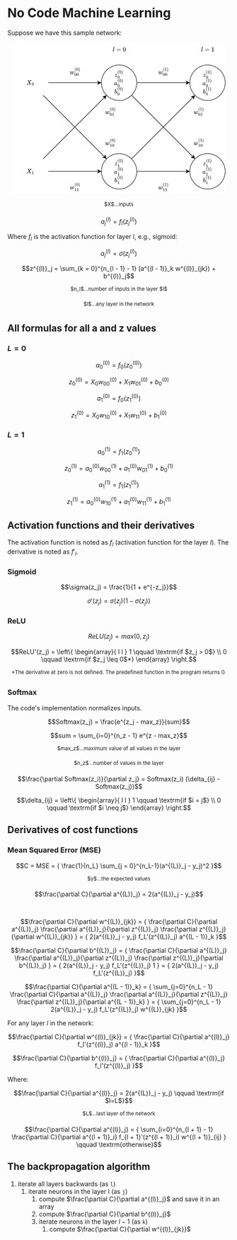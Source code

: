 # No Code Machine Learning

Suppose we have this sample network:

<p align="center">
  <img alt="Sample network" src="docs/net.png">
  
  <p align="center">
    <sup>$X$...inputs</sup>
</p>
</p>

<!-- definition of the activation -->
```math
a^{(l)}_j = f_l(z^{(l)}_j)
```

Where $f_l$ is the activation function for layer $l$, e.g., sigmoid:

<!-- example of activation with the sigmoid activation function -->
```math
a^{(l)}_j = \sigma(z^{(l)}_j)
```

<!-- definition of z -->
```math
z^{(l)}_j = \sum_{k = 0}^{n_{l - 1} - 1} (a^{(l - 1)}_k w^{(l)}_{jk}) + b^{(l)}_j
```
<p align="center">
  <sup>$n_l$...number of inputs in the layer $l$</sup>
</p>

<p align="center">
  <sup>$l$...any layer in the network</sup>
</p>

## All formulas for all a and z values

### $L = 0$
<!-- formula for a^{(0)}_0 -->
```math
a^{(0)}_0 = f_0(z^{(0)}_0)
```

<!-- formula for z^{(0)}_0 -->
```math
z^{(0)}_0 = {
  X_0 w^{(0)}_{00} + 
  X_1 w^{(0)}_{01} + 
  b^{(0)}_0
}
```

<!-- formula for a^{(0)}_1 -->
```math
a^{(0)}_1 = f_0(z^{(0)}_1)
```

<!-- formula for z^{(1)}_1 -->
```math
z^{(0)}_1 = {
  X_0 w^{(0)}_{10} + 
  X_1 w^{(0)}_{11} + 
  b^{(0)}_1
}
```

### $L = 1$
<!-- formula for a^{(1)}_0 -->
```math
a^{(1)}_0 = f_1(z^{(1)}_0)
```

<!-- formula for z^{(1)}_0 -->
```math
z^{(1)}_0 = {
  a^{(0)}_0 w^{(1)}_{00} + 
  a^{(0)}_1 w^{(1)}_{01} + 
  b^{(1)}_0
}
```

<!-- formula for a^{(3)}_1 -->
```math
a^{(1)}_1 = f_1(z^{(1)}_1)
```

<!-- formula for z^{(3)}_1 -->
```math
z^{(1)}_1 = {
  a^{(0)}_0 w^{(1)}_{10} + 
  a^{(0)}_1 w^{(1)}_{11} + 
  b^{(1)}_1
}
```

## Activation functions and their derivatives

The activation function is noted as $f_l$ (activation function for the layer $l$). The derivative is noted as $f'_{l}$.
 
### Sigmoid

<!-- definition of sigmoid activation function -->
```math
\sigma(z_j) = \frac{1}{1 + e^{-z_j}}
```

<!-- derivative of sigmoid -->
```math
\sigma'(z_j) = \sigma(z_j)(1 - \sigma(z_j))
```

### ReLU

<!-- definition of relu activation function -->
```math
ReLU(z_j) = max(0, z_j)
```

<!-- derivative of relu -->
```math
ReLU'(z_j) = \left\{
  \begin{array}{ l l }
    1 \qquad \textrm{if $z_j > 0$} \\ 0 \qquad \textrm{if $z_j \leq 0$*}
  \end{array}
\right.
```

<p align="center">
  <sup>*The derivative at zero is not defined. The predefined function in the program returns 0.</sup>
</p>

### Softmax

The code's implementation normalizes inputs.

<!-- definition of softmax -->
```math
Softmax(z_j) = \frac{e^{z_j - max_z}}{sum}
```

<!-- because github had problem processing sum in denominator -->
```math
sum = \sum_{i=0}^{n_z - 1} e^{z - max_z}
```

<p align="center">
  <sup>$max_z$...maximum value of all values in the layer</sup>
</p>

<p align="center">
  <sup>$n_z$...number of values in the layer</sup>
</p>

<!-- derivative of softmax -->
```math
\frac{\partial Softmax(z_i)}{\partial z_j} = Softmax(z_i) (\delta_{ij} - Softmax(z_j))
```

<!-- the value of x -->
```math
\delta_{ij} = \left\{
  \begin{array}{ l l }
    1 \qquad \textrm{if $i = j$} \\ 0 \qquad \textrm{if $i \neq j$}
  \end{array}
\right.
```

## Derivatives of cost functions

### Mean Squared Error (MSE)

<!-- the definition of mse -->
```math
C = MSE = {
  \frac{1}{n_L}
  \sum_{j = 0}^{n_L-1}(a^{(L)}_j - y_j)^2
}
```

<p align="center">
  <sup>$y$...the expected values</sup>  
</p>

<!-- the derivative of mse -->
```math
\frac{\partial C}{\partial a^{(L)}_j} = 2(a^{(L)}_j - y_j)
```

<br>

<!-- partial derivative of C with respect to w^{(L)}_{jk} -->
```math
\frac{\partial C}{\partial w^{(L)}_{jk}} = {
  \frac{\partial C}{\partial a^{(L)}_j}
  \frac{\partial a^{(L)}_j}{\partial z^{(L)}_j}
  \frac{\partial z^{(L)}_j}{\partial w^{(L)}_{jk}}
} = {
  2(a^{(L)}_j - y_j)
  f_L'(z^{(L)}_j)
  a^{(L - 1)}_k
}
```

<!-- partial derivative of C with respect to b^{(L)}_j -->
```math
\frac{\partial C}{\partial b^{(L)}_j} = {
  \frac{\partial C}{\partial a^{(L)}_j}
  \frac{\partial a^{(L)}_j}{\partial z^{(L)}_j}
  \frac{\partial z^{(L)}_j}{\partial b^{(L)}_j}
} = {
  2(a^{(L)}_j - y_j)
  f_L'(z^{(L)}_j)
  1
} = {
  2(a^{(L)}_j - y_j)
  f_L'(z^{(L)}_j)
}
```

<!-- partial derivative of C with respect to a^{(L - 1)}_k -->
```math
\frac{\partial C}{\partial a^{(L - 1)}_k} = {
  \sum_{j=0}^{n_L - 1}
  \frac{\partial C}{\partial a^{(L)}_j}
  \frac{\partial a^{(L)}_j}{\partial z^{(L)}_j}
  \frac{\partial z^{(L)}_j}{\partial a^{(L - 1)}_k}
} = {
  \sum_{j=0}^{n_L - 1}
  2(a^{(L)}_j - y_j)
  f_L'(z^{(L)}_j)
  w^{(L)}_{jk}
}
```

For any layer $l$ in the network:

<!-- partial derivative of C with respect to w^{(l)}_{jk} -->
```math
\frac{\partial C}{\partial w^{(l)}_{jk}} = {
  \frac{\partial C}{\partial a^{(l)}_j}
  f_l'(z^{(l)}_j)
  a^{(l - 1)}_k
}
```

<!-- partial derivative of C with respect to b^{(l)}_j -->
```math
\frac{\partial C}{\partial b^{(l)}_j} = {
  \frac{\partial C}{\partial a^{(l)}_j}
  f_l'(z^{(l)}_j)
}
```

Where:

<!-- partial derivative of C with respect to a^{(l)}_k if l = L -->
```math
\frac{\partial C}{\partial a^{(l)}_j} = 2(a^{(L)}_j - y_j) \qquad 
\textrm{if $l=L$}
```

<p align="center">
  <sup>$L$...last layer of the network</sup>
</p>

<!-- partial derivative of C with respect to a^{(l)}_k if l != L -->
```math
\frac{\partial C}{\partial a^{(l)}_j} = {
  \sum_{i=0}^{n_{l + 1} - 1}
  \frac{\partial C}{\partial a^{(l + 1)}_i}
  f_{l + 1}'(z^{(l + 1)}_i)
  w^{(l + 1)}_{ij}
} \qquad
\textrm{otherwise}
```

## The backpropagation algorithm

1) iterate all layers backwards (as `l`)
   1) iterate neurons in the layer l (as `j`)
      1) compute $\frac{\partial C}{\partial a^{(l)}_j}$ and save it in an array
      2) compute $\frac{\partial C}{\partial b^{(l)}_j}$
      3) iterate neurons in the layer $l - 1$ (as `k`)
          1) compute $\frac{\partial C}{\partial w^{(l)}_{jk}}$
